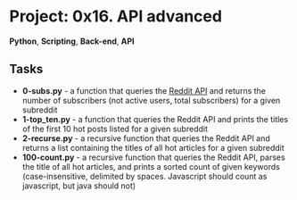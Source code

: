 
# Project: 0x16. API advanced
**Python**, **Scripting**, **Back-end**, **API**  
## Tasks
- **0-subs.py** - a function that queries the [Reddit API](https://www.reddit.com/dev/api/) and returns the number of subscribers (not active users, total subscribers) for a given subreddit
- **1-top_ten.py** - a function that queries the Reddit API and prints the titles of the first 10 hot posts listed for a given subreddit
- **2-recurse.py** - a recursive function that queries the Reddit API and returns a list containing the titles of all hot articles for a given subreddit
- **100-count.py** - a recursive function that queries the Reddit API, parses the title of all hot articles, and prints a sorted count of given keywords (case-insensitive, delimited by spaces. Javascript should count as javascript, but java should not)
